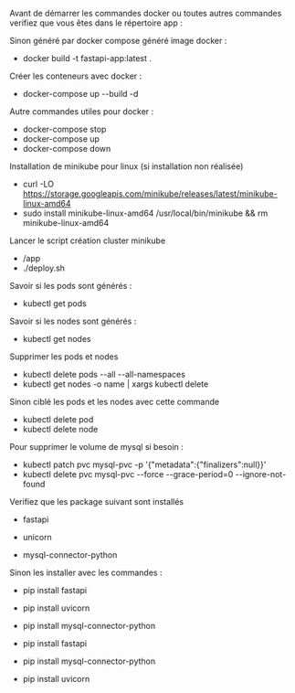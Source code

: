 Avant de démarrer les commandes docker ou toutes autres commandes verifiez que vous êtes dans le répertoire app :

Sinon généré par docker compose
généré image docker :

- docker build -t fastapi-app:latest .

Créer les conteneurs avec docker :

- docker-compose up --build -d

Autre commandes utiles pour docker :

- docker-compose stop
- docker-compose up
- docker-compose down

Installation de minikube pour linux (si installation non réalisée)
- curl -LO https://storage.googleapis.com/minikube/releases/latest/minikube-linux-amd64
- sudo install minikube-linux-amd64 /usr/local/bin/minikube && rm minikube-linux-amd64


Lancer le script création cluster minikube
- /app
- ./deploy.sh

Savoir si les pods sont générés : 
- kubectl get pods

Savoir si les nodes sont générés : 
- kubectl get nodes

Supprimer les pods et nodes
- kubectl delete pods --all --all-namespaces
- kubectl get nodes -o name | xargs kubectl delete

Sinon ciblé les pods et les nodes avec cette commande 
- kubectl delete pod <pod-name>
- kubectl delete node <node-name>

Pour supprimer le volume de mysql si besoin :
- kubectl patch pvc mysql-pvc -p '{"metadata":{"finalizers":null}}'
- kubectl delete pvc mysql-pvc --force --grace-period=0 --ignore-not-found

Verifiez que les package suivant sont installés

- fastapi

- unicorn

- mysql-connector-python 


Sinon les installer avec les commandes : 

- pip install fastapi
- pip install uvicorn
- pip install mysql-connector-python

- pip install fastapi

- pip install mysql-connector-python

- pip install uvicorn
